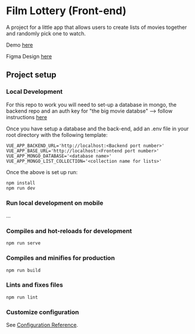 # Film Lottery (Front-end)

A project for a little app that allows users to create lists of movies together and randomly pick one to watch.

Demo [here](https://filmlottery.netlify.app/sign-up)

Figma Design [here](https://www.figma.com/design/O7cEcJvD4DsHzxPaSFbBLX/film_lottery?m=auto&t=1B5ne6Uziar2qC8B-1)

## Project setup

### Local Development

For this repo to work you will need to set-up a database in mongo, the backend repo and an auth key for "the big movie databse" --> follow instructions [here](https://github.com/marteenaf/film_lottery_backend)

Once you have setup a database and the back-end, add an .env file in your root directory with the following template:

```{env file}
VUE_APP_BACKEND_URL='http://localhost:<Backend port number>'
VUE_APP_BASE_URL='http://localhost:<Frontend port number>'
VUE_APP_MONGO_DATABASE='<database name>'
VUE_APP_MONGO_LIST_COLLECTION='<collection name for lists>'
```

Once the above is set up run:
```
npm install
npm run dev
```

### Run local development on mobile

...

### Compiles and hot-reloads for development
```
npm run serve
```

### Compiles and minifies for production
```
npm run build
```

### Lints and fixes files
```
npm run lint
```

### Customize configuration
See [Configuration Reference](https://cli.vuejs.org/config/).
